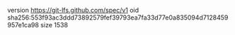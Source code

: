 version https://git-lfs.github.com/spec/v1
oid sha256:553f93ac3ddd73892579fef39793ea7fa33d77e0a835094d7128459957e1ca98
size 1538

